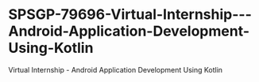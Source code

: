 # SPSGP-79696-Virtual-Internship---Android-Application-Development-Using-Kotlin
Virtual Internship - Android Application Development Using Kotlin
